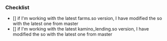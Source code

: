 ### Checklist

- [] if I'm working with the latest farms.so version, I have modified the so with the latest one from master
- [] if I'm working with the latest kamino_lending.so version, I have modified the so with the latest one from master